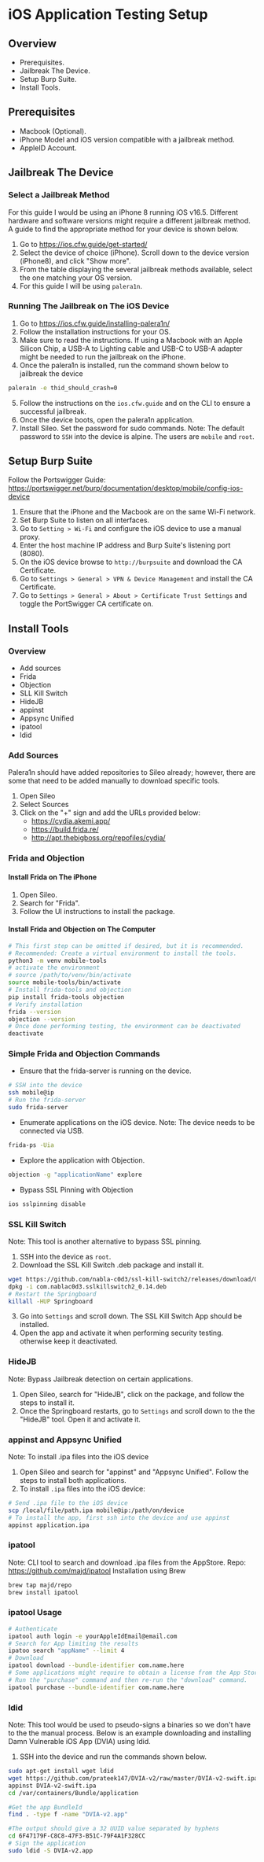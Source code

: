 # iOS Application Testing Setup

## Overview
- Prerequisites.
- Jailbreak The Device.
- Setup Burp Suite.
- Install Tools.

## Prerequisites
- Macbook (Optional).
- iPhone Model and iOS version compatible with a jailbreak method.
- AppleID Account.

## Jailbreak The Device

### Select a Jailbreak Method

For this guide I would be using an iPhone 8 running iOS v16.5.
Different hardware and software versions might require a different jailbreak method.
A guide to find the appropriate method for your device is shown below.

1. Go to https://ios.cfw.guide/get-started/
2. Select the device of choice (iPhone). Scroll down to the device version (iPhone8), and click "Show more".
3. From the table displaying the several jailbreak methods available, select the one matching your OS version.
4. For this guide I will be using `palera1n`.

### Running The Jailbreak on The iOS Device

1. Go to https://ios.cfw.guide/installing-palera1n/
2.  Follow the installation instructions for your OS.
3. Make sure to read the instructions. If using a Macbook with an Apple Silicon Chip, a USB-A to Lighting cable and USB-C to USB-A adapter might be needed to run the jailbreak on the iPhone.
4. Once the palera1n is installed, run the command shown below to jailbreak the device
```bash
palera1n -e thid_should_crash=0
```
5. Follow the instructions on the `ios.cfw.guide` and on the CLI to ensure a successful jailbreak.
6. Once the device boots, open the palera1n application.
7. Install Sileo. Set the password for sudo commands. 
Note: The default password to `SSH` into the device is alpine. The users are `mobile` and `root`.

## Setup Burp Suite

Follow the Portswigger Guide: https://portswigger.net/burp/documentation/desktop/mobile/config-ios-device

1. Ensure that the iPhone and the Macbook are on the same Wi-Fi network.
2. Set Burp Suite to listen on all interfaces.
3. Go to `Setting > Wi-Fi` and configure the iOS device to use a manual proxy.
4. Enter the host machine IP address and Burp Suite's listening port (8080).
5. On the iOS device browse to `http://burpsuite` and download the CA Certificate.
6. Go to `Settings > General > VPN & Device Management` and install the CA Certificate.
7. Go to `Settings > General > About > Certificate Trust Settings` and toggle the PortSwigger CA certificate on.

## Install Tools

### Overview
- Add sources
- Frida
- Objection
- SLL Kill Switch
- HideJB
- appinst
- Appsync Unified
- ipatool
- ldid

### Add Sources
Palera1n should have added repositories to Sileo already; however, there are some that need to be added manually to download specific tools.
1. Open Sileo
2. Select Sources
3. Click on the "+" sign and add the URLs provided below:
    - https://cydia.akemi.app/
    - https://build.frida.re/
    - http://apt.thebigboss.org/repofiles/cydia/
### Frida and Objection
#### Install Frida on The iPhone
1. Open Sileo.
2. Search for "Frida".
3. Follow the UI instructions to install the package.
#### Install Frida and Objection on The Computer
```bash
# This first step can be omitted if desired, but it is recommended.
# Recommended: Create a virtual environment to install the tools.
python3 -m venv mobile-tools
# activate the environment
# source /path/to/venv/bin/activate
source mobile-tools/bin/activate
# Install frida-tools and objection
pip install frida-tools objection
# Verify installation
frida --version
objection --version
# Once done performing testing, the environment can be deactivated
deactivate
```

### Simple Frida and Objection Commands
- Ensure that the frida-server is running on the device.
```bash
# SSH into the device
ssh mobile@ip
# Run the frida-server
sudo frida-server
```
- Enumerate applications on the iOS device. Note: The device needs to be connected via USB.
```bash
frida-ps -Uia
```
- Explore the application with Objection.
```bash
objection -g "applicationName" explore
```
- Bypass SSL Pinning with Objection
```bash
ios sslpinning disable
```
### SSL Kill Switch
Note: This tool is another alternative to bypass SSL pinning.
1. SSH into the device as `root`.
2. Download the SSL Kill Switch .deb package and install it.
```bash
wget https://github.com/nabla-c0d3/ssl-kill-switch2/releases/download/0.14/com.nablac0d3.sslkillswitch2_0.14.deb
dpkg -i com.nablac0d3.sslkillswitch2_0.14.deb
# Restart the Springboard
killall -HUP Springboard
```
3. Go into `Settings` and scroll down. The SSL Kill Switch App should be installed.
4. Open the app and activate it when performing security testing. otherwise keep it deactivated.
### HideJB
Note: Bypass Jailbreak detection on certain applications.
1. Open Sileo, search for "HideJB", click on the package, and follow the steps to install it.
2. Once the Springboard restarts, go to `Settings` and scroll down to the the "HideJB" tool. Open it and activate it.
### appinst and Appsync Unified
Note: To install .ipa files into the iOS device
1. Open Sileo and search for "appinst" and "Appsync Unified". Follow the steps to install both applications.
2. To install `.ipa` files into the iOS device:
```bash
# Send .ipa file to the iOS device
scp /local/file/path.ipa mobile@ip:/path/on/device
# To install the app, first ssh into the device and use appinst
appinst application.ipa
```
### ipatool
Note: CLI tool to search and download .ipa files from the AppStore.
Repo: https://github.com/majd/ipatool
Installation using Brew
```bash
brew tap majd/repo
brew install ipatool
```
### ipatool Usage
```bash
# Authenticate
ipatool auth login -e yourAppleIdEmail@email.com
# Search for App limiting the results
ipatoo search "appName" --limit 4
# Download
ipatool download --bundle-identifier com.name.here
# Some applications might require to obtain a license from the App Store to download them.
# Run the "purchase" command and then re-run the "download" command.
ipatool purchase --bundle-identifier com.name.here
```
### ldid
Note: This tool would be used to pseudo-signs a binaries so we don't have to the the manual process.
Below is an example downloading and installing Damn Vulnerable iOS App (DVIA) using ldid.
1. SSH into the device and run the commands shown below.
```bash
sudo apt-get install wget ldid
wget https://github.com/prateek147/DVIA-v2/raw/master/DVIA-v2-swift.ipa
appinst DVIA-v2-swift.ipa
cd /var/containers/Bundle/application

#Get the app BundleId
find . -type f -name "DVIA-v2.app"

#The output should give a 32 UUID value separated by hyphens
cd 6F47179F-C8C8-47F3-B51C-79F4A1F328CC
# Sign the application
sudo ldid -S DVIA-v2.app
```

